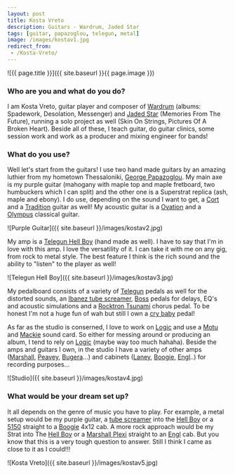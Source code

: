 ```yaml
---
layout: post
title: Kosta Vreto
description: Guitars - Wardrum, Jaded Star
tags: [guitar, papazoglou, telegun, metal]
image: /images/kostav1.jpg
redirect_from:
 - /Kosta-Vreto/
---
```


![{{ page.title }}]({{ site.baseurl }}{{ page.image }})

### Who are you and what do you do? 

I am Kosta Vreto, guitar player and composer of [Wardrum](http://wardrum.gr/) (albums: Spadework, Desolation, Messenger) and [Jaded Star](http://www.jadedstar.net/) (Memories From The Future), running a solo project as well (Skin On Strings, Pictures Of A Broken Heart). Beside all of these, I teach guitar, do guitar clinics, some session work and work as a producer and mixing engineer for bands!

### What do you use?

Well let's start from the guitars! I use two hand made guitars by an amazing luthier from my hometown Thessaloniki, [George Papazoglou](https://www.facebook.com/George-Papazoglou-Dr-Fret-112610782118798/). My main axe is my purple  guitar (mahogany with maple top and maple fretboard, two humbuckers which I can split) and the other one is a Superstrat replica (ash, maple and ebony). I do use, depending on the sound I want to get, a [Cort](http://www.cortguitars.com/) and a [Tradition](http://www.traditionguitars.com/) guitar as well! My acoustic guitar is a [Ovation](http://www.ovationguitars.com/) and a [Olympus](http://olympuscustomguitars.wix.com/olympuscustomguitars) classical guitar.

![Purple Guitar]({{ site.baseurl }}/images/kostav2.jpg)

My amp is a [Telegun Hell Boy](https://www.facebook.com/TeleGun-Amps-201340816546380/) (hand made as well). I have to say that I'm in love with this amp. I love the versatility of it. I can take it with me on any gig, from rock to metal style. The best feature I think is the rich sound and the ability to "listen" to the player as well!

![Telegun Hell Boy]({{ site.baseurl }}/images/kostav3.jpg)

My pedalboard consists of a variety of [Telegun](https://www.facebook.com/TeleGun-Amps-201340816546380/) pedals as well for the distorted sounds, an [Ibanez tube screamer](http://mybook.to/tubescreamer), [Boss](http://www.bossus.com/) pedals for delays, EQ's and acoustic simulations and a [Rocktron Tsunami](http://www.musiciansfriend.com/chorus-flanger-phaser-effects-pedals/rocktron-tsunami-chorus-pedal) chorus pedal. To be honest I'm not a huge fun of wah but still I own a [cry baby](http://www.jimdunlop.com/product/cry-baby) pedal!

As far as the studio is conserned, I love to work on [Logic](http://www.apple.com/uk/logic-pro/) and use a [Motu](http://www.motu.com/) and [Mackie](http://mackie.com/) sound card. So either for messing around or producing an album, I tend to rely on [Logic](http://www.apple.com/uk/logic-pro/) (maybe way too much hahaha). Beside the amps and guitars I own, in the studio I have a variety of other amps ([Marshall](https://marshallamps.com/), [Peavey](http://peavey.com/), [Bugera](https://www.music-group.com/brand/bugera/home)...) and cabinets ([Laney](http://www.laney.co.uk/), [Boogie](http://www.mesaboogie.com/), [Engl](http://www.englamps.de/)..) for recording purposes...

![Studio]({{ site.baseurl }}/images/kostav4.jpg)

### What would be your dream set up?

It all depends on the genre of music you have to play. For example, a metal setup would be my purple guitar, a [tube screamer](http://www.andertons.co.uk/compact-pedals/pid9948/cid692/ibanez-ts9-tube-screamer-overdrive-pedal.asp) into the [Hell Boy](https://www.facebook.com/TeleGun-Amps-201340816546380/) or a [5150](http://www.evhgear.com/en-GB/gear/amps/) straight to a [Boogie](http://www.mesaboogie.com/) 4x12 cab. A more rock approach would be my Strat into The [Hell Boy](https://www.facebook.com/TeleGun-Amps-201340816546380/) or a [Marshall Plexi](https://marshallamps.com/products/amplifiers/vintage-re-issues/1959slp/) straight to an [Engl](http://www.englamps.de/) cab. But you know that this is a very tough question to answer. Still I think I came as close to it as I could!!!

![Kosta Vreto]({{ site.baseurl }}/images/kostav5.jpg)